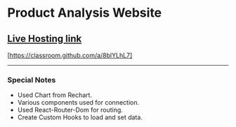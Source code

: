 # Product Analysis Website

## [Live Hosting link](https://classroom.github.com/a/8blYLhL7)
[https://classroom.github.com/a/8blYLhL7]



--------------
### Special Notes
* Used Chart from Rechart.
* Various components used for connection.
* Used React-Router-Dom for routing.
* Create Custom Hooks to load and set data.

